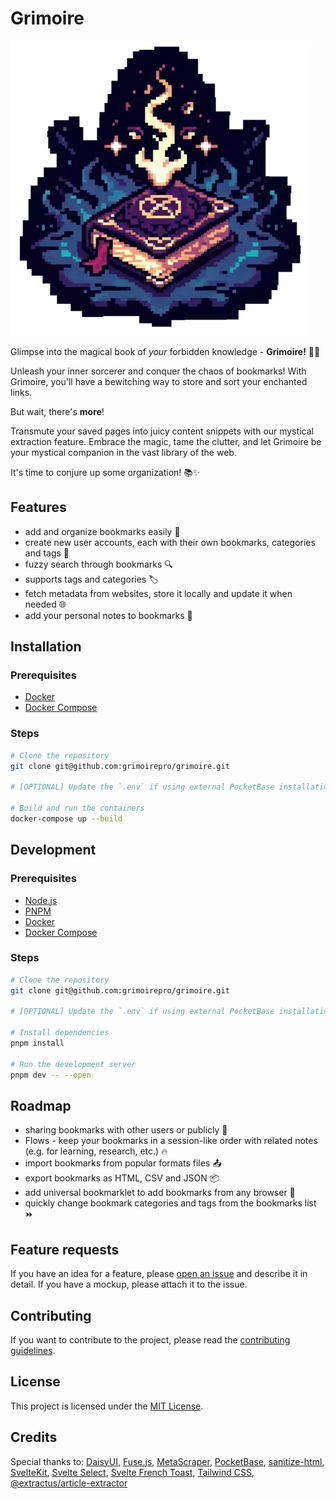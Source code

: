 # Grimoire

![Grimoire Logo](static/grimoire_logo_300.webp)

Glimpse into the magical book of _your_ forbidden knowledge - **Grimoire!** 📖💫

Unleash your inner sorcerer and conquer the chaos of bookmarks! With Grimoire, you'll have a bewitching way to store and sort your enchanted links.

But wait, there's **more**!

Transmute your saved pages into juicy content snippets with our mystical extraction feature. Embrace the magic, tame the clutter, and let Grimoire be your mystical companion in the vast library of the web.

It's time to conjure up some organization! 📚✨

## Features

- add and organize bookmarks easily 🔖
- create new user accounts, each with their own bookmarks, categories and tags 🙋
- fuzzy search through bookmarks 🔍
- supports tags and categories 🏷️
- fetch metadata from websites, store it locally and update it when needed 🌐
- add your personal notes to bookmarks 📝

## Installation

### Prerequisites

- [Docker](https://docs.docker.com/get-docker/)
- [Docker Compose](https://docs.docker.com/compose/install/)

### Steps

```bash
# Clone the repository
git clone git@github.com:grimoirepro/grimoire.git

# [OPTIONAL] Update the `.env` if using external PocketBase installation

# Build and run the containers
docker-compose up --build
```

## Development

### Prerequisites

- [Node.js](https://nodejs.org/en/download/)
- [PNPM](https://pnpm.io/installation)
- [Docker](https://docs.docker.com/get-docker/)
- [Docker Compose](https://docs.docker.com/compose/install/)

### Steps

```bash
# Clone the repository
git clone git@github.com:grimoirepro/grimoire.git

# [OPTIONAL] Update the `.env` if using external PocketBase installation

# Install dependencies
pnpm install

# Run the development server
pnpm dev -- --open
```

## Roadmap

- sharing bookmarks with other users or publicly 🤸
- Flows - keep your bookmarks in a session-like order with related notes (e.g. for learning, research, etc.) 🔥
- import bookmarks from popular formats files 📤
- export bookmarks as HTML, CSV and JSON 📦
- add universal bookmarklet to add bookmarks from any browser 📎
- quickly change bookmark categories and tags from the bookmarks list ⏩

## Feature requests

If you have an idea for a feature, please [open an issue](https://github.com/grimoirepro/grimoire/issues) and describe it in detail. If you have a mockup, please attach it to the issue.

## Contributing

If you want to contribute to the project, please read the [contributing guidelines](CONTRIBUTING.md).

## License

This project is licensed under the [MIT License](LICENSE).

## Credits

Special thanks to: [DaisyUI](https://github.com/saadeghi/daisyui),
[Fuse.js](https://github.com/krisk/fuse),
[MetaScraper](https://github.com/microlinkhq/metascraper),
[PocketBase](https://github.com/pocketbase/pocketbase),
[sanitize-html](https://github.com/apostrophecms/sanitize-html),
[SvelteKit](https://github.com/sveltejs/kit),
[Svelte Select](https://github.com/rob-balfre/svelte-select),
[Svelte French Toast](https://github.com/kbrgl/svelte-french-toast),
[Tailwind CSS](https://tailwindcss.com),
[@extractus/article-extractor](https://github.com/extractus/article-extractor)
